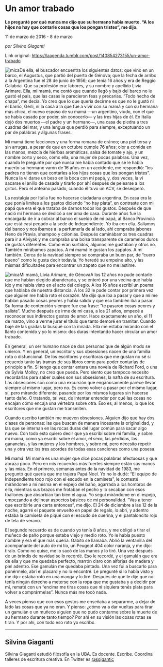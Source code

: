 # Un amor trabado

**Le pregunté por qué nunca me dijo que su hermano había muerto. “A los hijos no hay que contarle cosas que los pongan tristes”, me dijo.**

11 de marzo de 2016 - 8 de marzo

_por Silvina Giaganti_

Link original: https://laagenda.tumblr.com/post/140854273155/un-amor-trabado

![mica](https://64.media.tumblr.com/4d79b92365a3cd38f0cf217bffe16064/tumblr_inline_pk0rjr2BBx1t6q87u_500.jpg)De ella, el buscador encuentra los siguientes datos: que vino en un barco, el Augustus, que partió del puerto de Génova; que la fecha de arribo a la Argentina fue el 28 de junio de 1956; que tenía 16 años y era de Reggio Calabria. Que su profesión era: labores, y su nombre y apellido Livia Arimare. Ella, mi mamá, me contó que cuando llegó y bajó del barco no le gustó el país, que las casas le parecieron feas y precarias. “Todo hecho de chapa”, me decía. Yo creo que lo que quería decirme es que no le gustó ni el barrio, Gerli, ni la casa a la que fue a vivir con su mamá y con su hermana más chica, el nuevo esposo de su mamá —un argentino, viudo, con el que se había casado por poder, sin conocerlo— y las tres hijas de él. En Italia dejó dos muertos —el padre y un hermano—, una casa de piedra a tres cuadras del mar, y una lengua que perdió para siempre, exceptuando un par de palabras y algunas frases.


Mi mamá tiene facciones y una forma romana de cráneo; una piel tersa y sin arrugas, a pesar de que en octubre cumple 76 años; olor a comida en las manos, mezcla de hierbas aromáticas, salsa de tomate y ajo, y un nombre corto y seco, como ella, una mujer de pocas palabras. Una vez, cuando le pregunté por qué nunca me había contado que se le había muerto su hermano varón de 16 años en un accidente, me respondió: “los padres no tienen que contarles a los hijos cosas que los pongan tristes”. Nunca la vi darse un beso en la boca con mi papá, y, dos veces, la vi sacarse el anillo de casada y tirarlo por ahí después de pelearse a los gritos. Pero el anteaño pasado, cuando él tuvo un ACV, se desesperó. 


La nostalgia por Italia fue no hacerse ciudadana argentina. En casa era la que ponía límites a los gastos diciendo “no hay plata”, en contraste con mi papá que era el que trataba de darnos todos los gustos. Después de que nació mi hermana se dedicó a ser ama de casa. Durante años fue la encargada de ir a cobrar al banco el sueldo de mi papá, al Banco Provincia que está casi pegado a la sede de Independiente. Yo iba con ella. Salíamos del banco y nos íbamos a la perfumería de al lado, ahí compraba jabones Heno de Pravia, shampoo y colonias. Después caminábamos tres cuadras para ir a Alviyak y me compraba una bolsa transparente de caramelos duros de gustos diferentes. Como eran surtidos, algunos me gustaban y otros no. También mirábamos zapatos. A mi mamá le gustan los zapatos. A mí también. Cerca de la navidad siempre se compraba un buen par, de “cuero bueno” como le gusta decir todavía. Yo heredé su empeine alto, y las mismas dificultades para encontrar un zapato que no me lastime.


![mica](https://64.media.tumblr.com/4d79b92365a3cd38f0cf217bffe16064/tumblr_inline_pk0rjr2BBx1t6q87u_500.jpg)Mi mamá, Livia Arimare, de GénovaA los 12 años no pude contarle que me habían elegido abanderada, y se enteró por una vecina que había ido y me había visto en el acto del colegio. A los 16 años escribí un poema que hablaba de nuestra distancia. A los 32 le pude contar por primera vez que alguien me había roto el corazón. Me dijo que iba a pasar y que a mí me habían pasado cosas peores y había salido y que eso también iba a pasar. Su forma de contención siempre fue esa frase: “te pasaron cosas peores y saliste”. Mucho después de irme de mi casa, a los 21 años, empecé a reconocer sus indirectos gestos de amor. Hace exactamente un año, el 11 de marzo, vino a verme jurar el título que tanto demoré en tramitar. Cuando bajé de las gradas la busqué con la mirada. Ella me estaba mirando con el llanto contenido y yo lo mismo: dos duras intentando hacer circular un amor trabado.


En general, un ser humano nace de dos personas que de algún modo se unieron. Y en general, un escritor y sus obsesiones nacen de una familia rota o disfuncional. De los escritores y escritoras que me gustan no sé si recuerdo tanto las tramas de sus libros como para poder contarlas de principio a fin. Si tengo que contar entera una novela de Richard Ford, o una de Sylvia Molloy, no creo que pueda. Pero siento que tampoco necesito recordarlas para saber cuáles son sus obsesiones, la nafta de su escritura. Las obsesiones son como una excursión que engañosamente parece llevar siempre al mismo lugar, pero no. Es como volver a pasar por el mismo lugar, sí, pero mirando diferente, pasando por los mismos lugares sin hacerse tanto daño. O tratando, tal vez, de intentar entender por qué las cosas no encajan cómo encaja una vértebra sobre otra. Eso es, al menos, lo que los escritores que me gustan me transmiten.


Cuando escribo también me mueven obsesiones. Alguien dijo que hay dos clases de personas: las que buscan de manera incesante la originalidad, y las que se internan en las rocas duras del lugar común para sacar algo nuevo. Con todo esto quiero decir que ya escribí sobre mi familia, y sobre mi mamá, como ya escribí sobre el amor, el sexo, las pérdidas, las ganancias, y las mujeres y los hombres, y sobre mí, pero necesito repetir una y otra vez los tres acordes de todas esas canciones como una posesa.


Mi mamá. Mi mamá es una mujer que dice pocas palabras afectuosas y que abraza poco. Pero en mis recuerdos más fuertes siempre están sus manos y las mías. En el primero, semanas antes de la navidad de 1983, me preguntó qué quería que me trajera Papá Noel. Yo no lo dudé: “El equipo de Independiente todo rojo con el escudo en la camiseta”, le contesté mirándome a mí misma en el espejo del baño, agarrada a los hombros de ella, mientras sus brazos me frotaban el pecho y lo secaban con esos toallones que absorbían tan bien el agua. Yo seguí mirándome en el espejo, empezando a delinear aspectos básicos de mi personalidad. “Vas a tener que escribirle una carta entonces”, me dijo. El 24 de diciembre a las 12 de la noche, agarré el paquete envuelto en papel de regalo, lo abrí, y adentro estaba la camiseta de piqué con el escudo de cuerina, y el pantaloncito rojo de tela de verano.


El segundo recuerdo es de cuando yo tenía 8 años, y me obligó a tirar el muñeco de paño porque estaba viejo y medio roto. Yo le había puesto nombre y era el que más quería. Gabito se llamaba. Abrió la ventanilla del acompañante del auto de mi tío, un Peugeot 404 color naranja, y me dijo: tiralo. Como no quise, me lo sacó de las manos y lo tiró. Una vez después de un brindis de navidad se lo recordé. Eso le recordé, y el gamulán que era de ella y que me quedaba perfecto, marrón claro con alforjas de madera y piel adentro. Ese gamulán me quedaba pintado. Una vez fui a buscarlo para ponérmelo, abrí el placard y no lo encontré. Le pregunté si lo había visto y me dijo: estaba roto en una manga y lo tiré. Después de que le dije que no tenía ningún derecho a meterse con la ropa que me gustaba y a decidir por mí, rematé con un “encima me tiras cosas que ni siquiera tenés plata para volver a comprármelas”. Nunca más me tocó nada.


A veces pienso que con esos gestos me enseñaba a separarme, a dejar de lado las cosas que ya no eran. Y pienso: ¿cómo va a dar vueltas para tirar un gamulán o un muñeco alguien que no pudo contarme sobre la muerte de su hermano durante tanto tiempo? Por ahí en su visión las cosas rotas se tiran. Y por ahí, con todo eso roto yo escribo.




---

 Silvina Giaganti
-----------------

 Silvina Giaganti estudió filosofía en la UBA. Es docente. Escribe. Coordina talleres de escritura creativa. En Twitter es [@sgigantic](https://twitter.com/sgigantic) 

